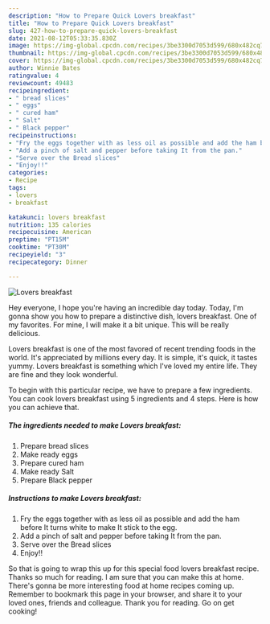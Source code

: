 ```yaml
---
description: "How to Prepare Quick Lovers breakfast"
title: "How to Prepare Quick Lovers breakfast"
slug: 427-how-to-prepare-quick-lovers-breakfast
date: 2021-08-12T05:33:35.830Z
image: https://img-global.cpcdn.com/recipes/3be3300d7053d599/680x482cq70/lovers-breakfast-recipe-main-photo.jpg
thumbnail: https://img-global.cpcdn.com/recipes/3be3300d7053d599/680x482cq70/lovers-breakfast-recipe-main-photo.jpg
cover: https://img-global.cpcdn.com/recipes/3be3300d7053d599/680x482cq70/lovers-breakfast-recipe-main-photo.jpg
author: Winnie Bates
ratingvalue: 4
reviewcount: 49483
recipeingredient:
- " bread slices"
- " eggs"
- " cured ham"
- " Salt"
- " Black pepper"
recipeinstructions:
- "Fry the eggs together with as less oil as possible and add the ham before It turns white to make It stick to the egg."
- "Add a pinch of salt and pepper before taking It from the pan."
- "Serve over the Bread slices"
- "Enjoy!!"
categories:
- Recipe
tags:
- lovers
- breakfast

katakunci: lovers breakfast 
nutrition: 135 calories
recipecuisine: American
preptime: "PT15M"
cooktime: "PT30M"
recipeyield: "3"
recipecategory: Dinner

---
```



![Lovers breakfast](https://img-global.cpcdn.com/recipes/3be3300d7053d599/680x482cq70/lovers-breakfast-recipe-main-photo.jpg)

Hey everyone, I hope you're having an incredible day today. Today, I'm gonna show you how to prepare a distinctive dish, lovers breakfast. One of my favorites. For mine, I will make it a bit unique. This will be really delicious.

Lovers breakfast is one of the most favored of recent trending foods in the world. It's appreciated by millions every day. It is simple, it's quick, it tastes yummy. Lovers breakfast is something which I've loved my entire life. They are fine and they look wonderful.




To begin with this particular recipe, we have to prepare a few ingredients. You can cook lovers breakfast using 5 ingredients and 4 steps. Here is how you can achieve that.

<!--inarticleads1-->

##### The ingredients needed to make Lovers breakfast:

1. Prepare  bread slices
1. Make ready  eggs
1. Prepare  cured ham
1. Make ready  Salt
1. Prepare  Black pepper




<!--inarticleads2-->

##### Instructions to make Lovers breakfast:

1. Fry the eggs together with as less oil as possible and add the ham before It turns white to make It stick to the egg.
1. Add a pinch of salt and pepper before taking It from the pan.
1. Serve over the Bread slices
1. Enjoy!!




So that is going to wrap this up for this special food lovers breakfast recipe. Thanks so much for reading. I am sure that you can make this at home. There's gonna be more interesting food at home recipes coming up. Remember to bookmark this page in your browser, and share it to your loved ones, friends and colleague. Thank you for reading. Go on get cooking!
